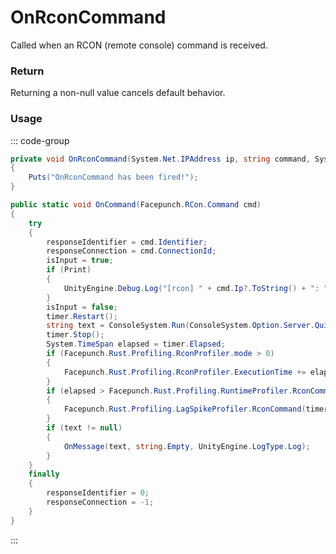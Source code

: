 # OnRconCommand
<Badge type="info" text="Global"/><Badge type="danger" text="Carbon Compatible"/><Badge type="warning" text="Oxide Compatible"/>
Called when an RCON (remote console) command is received.

### Return
Returning a non-null value cancels default behavior.

### Usage
::: code-group
```csharp [Example]
private void OnRconCommand(System.Net.IPAddress ip, string command, System.String[] arguments)
{
	Puts("OnRconCommand has been fired!");
}
```
```csharp [Source — Assembly-CSharp @ Facepunch.RCon]
public static void OnCommand(Facepunch.RCon.Command cmd)
{
	try
	{
		responseIdentifier = cmd.Identifier;
		responseConnection = cmd.ConnectionId;
		isInput = true;
		if (Print)
		{
			UnityEngine.Debug.Log("[rcon] " + cmd.Ip?.ToString() + ": " + cmd.Message);
		}
		isInput = false;
		timer.Restart();
		string text = ConsoleSystem.Run(ConsoleSystem.Option.Server.Quiet().WithRconId(cmd.ConnectionId), cmd.Message);
		timer.Stop();
		System.TimeSpan elapsed = timer.Elapsed;
		if (Facepunch.Rust.Profiling.RconProfiler.mode > 0)
		{
			Facepunch.Rust.Profiling.RconProfiler.ExecutionTime += elapsed;
		}
		if (elapsed > Facepunch.Rust.Profiling.RuntimeProfiler.RconCommandWarningThreshold)
		{
			Facepunch.Rust.Profiling.LagSpikeProfiler.RconCommand(timer.Elapsed, cmd.Message);
		}
		if (text != null)
		{
			OnMessage(text, string.Empty, UnityEngine.LogType.Log);
		}
	}
	finally
	{
		responseIdentifier = 0;
		responseConnection = -1;
	}
}

```
:::
